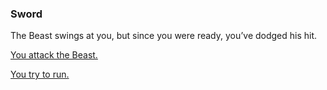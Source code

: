 ### Sword

The Beast swings at you, but since you were ready, you’ve dodged his hit.

[You attack the Beast.](attack.md)

[You try to run.](run.md)



